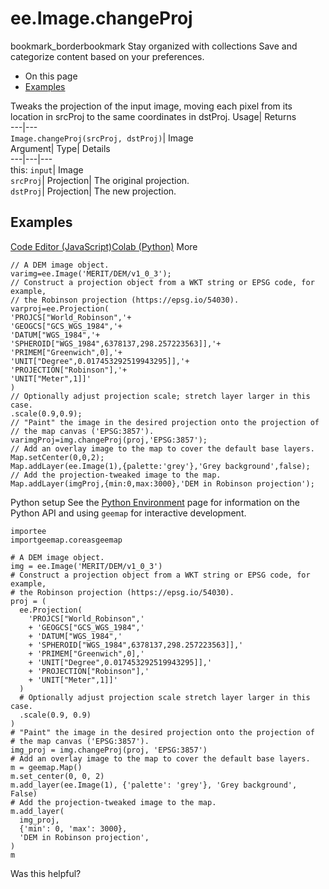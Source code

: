  
#  ee.Image.changeProj 
bookmark_borderbookmark Stay organized with collections  Save and categorize content based on your preferences.
  * On this page
  * [Examples](https://developers.google.com/earth-engine/apidocs/ee-image-changeproj#examples)


Tweaks the projection of the input image, moving each pixel from its location in srcProj to the same coordinates in dstProj. 
Usage| Returns  
---|---  
`Image.changeProj(srcProj, dstProj)`| Image  
Argument| Type| Details  
---|---|---  
this: `input`| Image  
`srcProj`| Projection| The original projection.  
`dstProj`| Projection| The new projection.  
## Examples
[Code Editor (JavaScript)](https://developers.google.com/earth-engine/apidocs/ee-image-changeproj#code-editor-javascript-sample)[Colab (Python)](https://developers.google.com/earth-engine/apidocs/ee-image-changeproj#colab-python-sample) More
```
// A DEM image object.
varimg=ee.Image('MERIT/DEM/v1_0_3');
// Construct a projection object from a WKT string or EPSG code, for example,
// the Robinson projection (https://epsg.io/54030).
varproj=ee.Projection(
'PROJCS["World_Robinson",'+
'GEOGCS["GCS_WGS_1984",'+
'DATUM["WGS_1984",'+
'SPHEROID["WGS_1984",6378137,298.257223563]],'+
'PRIMEM["Greenwich",0],'+
'UNIT["Degree",0.017453292519943295]],'+
'PROJECTION["Robinson"],'+
'UNIT["Meter",1]]'
)
// Optionally adjust projection scale; stretch layer larger in this case.
.scale(0.9,0.9);
// "Paint" the image in the desired projection onto the projection of
// the map canvas ('EPSG:3857').
varimgProj=img.changeProj(proj,'EPSG:3857');
// Add an overlay image to the map to cover the default base layers.
Map.setCenter(0,0,2);
Map.addLayer(ee.Image(1),{palette:'grey'},'Grey background',false);
// Add the projection-tweaked image to the map.
Map.addLayer(imgProj,{min:0,max:3000},'DEM in Robinson projection');
```
Python setup
See the [ Python Environment](https://developers.google.com/earth-engine/guides/python_install) page for information on the Python API and using `geemap` for interactive development.
```
importee
importgeemap.coreasgeemap
```
```
# A DEM image object.
img = ee.Image('MERIT/DEM/v1_0_3')
# Construct a projection object from a WKT string or EPSG code, for example,
# the Robinson projection (https://epsg.io/54030).
proj = (
  ee.Projection(
    'PROJCS["World_Robinson",'
    + 'GEOGCS["GCS_WGS_1984",'
    + 'DATUM["WGS_1984",'
    + 'SPHEROID["WGS_1984",6378137,298.257223563]],'
    + 'PRIMEM["Greenwich",0],'
    + 'UNIT["Degree",0.017453292519943295]],'
    + 'PROJECTION["Robinson"],'
    + 'UNIT["Meter",1]]'
  )
  # Optionally adjust projection scale stretch layer larger in this case.
  .scale(0.9, 0.9)
)
# "Paint" the image in the desired projection onto the projection of
# the map canvas ('EPSG:3857').
img_proj = img.changeProj(proj, 'EPSG:3857')
# Add an overlay image to the map to cover the default base layers.
m = geemap.Map()
m.set_center(0, 0, 2)
m.add_layer(ee.Image(1), {'palette': 'grey'}, 'Grey background', False)
# Add the projection-tweaked image to the map.
m.add_layer(
  img_proj,
  {'min': 0, 'max': 3000},
  'DEM in Robinson projection',
)
m
```

Was this helpful?
